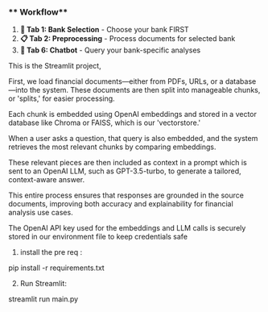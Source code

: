 ### ** Workflow**
1. **🏪 Tab 1: Bank Selection** - Choose your bank FIRST
2. **📋 Tab 2: Preprocessing** - Process documents for selected bank
6. **🤖 Tab 6: Chatbot** - Query your bank-specific analyses

This is the Streamlit project, 

First, we load financial documents—either from PDFs, URLs, or a database—into the system. These documents are then split into manageable chunks, or 'splits,' for easier processing.

Each chunk is embedded using OpenAI embeddings and stored in a vector database like Chroma or FAISS, which is our 'vectorstore.' 

When a user asks a question, that query is also embedded, and the system retrieves the most relevant chunks by comparing embeddings.

These relevant pieces are then included as context in a prompt which is sent to an OpenAI LLM, such as GPT-3.5-turbo, to generate a tailored, context-aware answer.

This entire process ensures that responses are grounded in the source documents, improving both accuracy and explainability for financial analysis use cases.

The OpenAI API key used for the embeddings and LLM calls is securely stored in our environment file to keep credentials safe


1. install the pre req :
   
pip install -r requirements.txt

2. Run Streamlit:
   
streamlit run main.py
